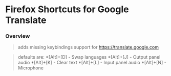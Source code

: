 # Firefox Shortcuts for Google Translate

### Overview
> adds missing keybindings support for https://translate.google.com

> defaults are:
*[Alt]+[D] - Swap languages
*[Alt]+[J] - Output panel audio
*[Alt]+[K] - Clear text
*[Alt]+[L] - Input panel audio
*[Alt]+[N] - Microphone
